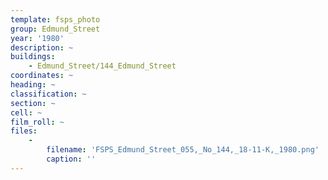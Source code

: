 ```yaml
---
template: fsps_photo
group: Edmund_Street
year: '1980'
description: ~
buildings:
    - Edmund_Street/144_Edmund_Street
coordinates: ~
heading: ~
classification: ~
section: ~
cell: ~
film_roll: ~
files:
    -
        filename: 'FSPS_Edmund_Street_055,_No_144,_18-11-K,_1980.png'
        caption: ''
---
```

